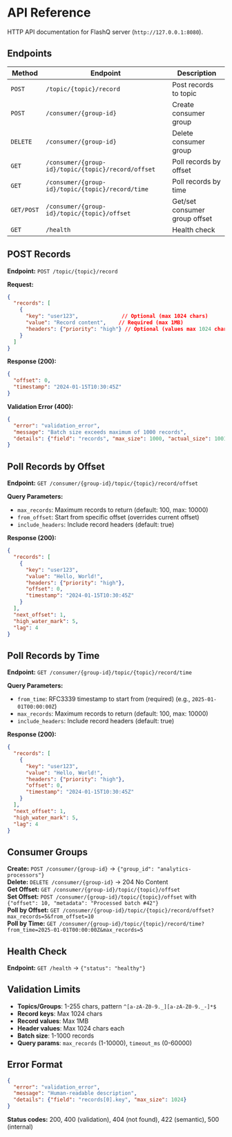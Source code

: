 # API Reference

HTTP API documentation for FlashQ server (`http://127.0.0.1:8080`).

## Endpoints

| Method | Endpoint | Description |
|--------|----------|-------------|
| `POST` | `/topic/{topic}/record` | Post records to topic |
| `POST` | `/consumer/{group-id}` | Create consumer group |
| `DELETE` | `/consumer/{group-id}` | Delete consumer group |
| `GET` | `/consumer/{group-id}/topic/{topic}/record/offset` | Poll records by offset |
| `GET` | `/consumer/{group-id}/topic/{topic}/record/time` | Poll records by time |
| `GET/POST` | `/consumer/{group-id}/topic/{topic}/offset` | Get/set consumer group offset |
| `GET` | `/health` | Health check |

## POST Records

**Endpoint:** `POST /topic/{topic}/record`

**Request:**
```json
{
  "records": [
    {
      "key": "user123",              // Optional (max 1024 chars)
      "value": "Record content",    // Required (max 1MB)
      "headers": {"priority": "high"} // Optional (values max 1024 chars)
    }
  ]
}
```

**Response (200):**
```json
{
  "offset": 0,
  "timestamp": "2024-01-15T10:30:45Z"
}
```

**Validation Error (400):**
```json
{
  "error": "validation_error",
  "message": "Batch size exceeds maximum of 1000 records",
  "details": {"field": "records", "max_size": 1000, "actual_size": 1001}
}
```

## Poll Records by Offset

**Endpoint:** `GET /consumer/{group-id}/topic/{topic}/record/offset`

**Query Parameters:**
- `max_records`: Maximum records to return (default: 100, max: 10000)
- `from_offset`: Start from specific offset (overrides current offset)
- `include_headers`: Include record headers (default: true)

**Response (200):**
```json
{
  "records": [
    {
      "key": "user123",
      "value": "Hello, World!",
      "headers": {"priority": "high"},
      "offset": 0,
      "timestamp": "2024-01-15T10:30:45Z"
    }
  ],
  "next_offset": 1,
  "high_water_mark": 5,
  "lag": 4
}
```

## Poll Records by Time

**Endpoint:** `GET /consumer/{group-id}/topic/{topic}/record/time`

**Query Parameters:**
- `from_time`: RFC3339 timestamp to start from (required) (e.g., `2025-01-01T00:00:00Z`)
- `max_records`: Maximum records to return (default: 100, max: 10000)
- `include_headers`: Include record headers (default: true)

**Response (200):**
```json
{
  "records": [
    {
      "key": "user123",
      "value": "Hello, World!",
      "headers": {"priority": "high"},
      "offset": 0,
      "timestamp": "2024-01-15T10:30:45Z"
    }
  ],
  "next_offset": 1,
  "high_water_mark": 5,
  "lag": 4
}
```

## Consumer Groups

**Create:** `POST /consumer/{group-id}` → `{"group_id": "analytics-processors"}`  
**Delete:** `DELETE /consumer/{group-id}` → 204 No Content  
**Get Offset:** `GET /consumer/{group-id}/topic/{topic}/offset`  
**Set Offset:** `POST /consumer/{group-id}/topic/{topic}/offset` with `{"offset": 10, "metadata": "Processed batch #42"}`  
**Poll by Offset:** `GET /consumer/{group-id}/topic/{topic}/record/offset?max_records=5&from_offset=10`  
**Poll by Time:** `GET /consumer/{group-id}/topic/{topic}/record/time?from_time=2025-01-01T00:00:00Z&max_records=5`

## Health Check

**Endpoint:** `GET /health` → `{"status": "healthy"}`

## Validation Limits

- **Topics/Groups**: 1-255 chars, pattern `^[a-zA-Z0-9._][a-zA-Z0-9._-]*$`
- **Record keys**: Max 1024 chars
- **Record values**: Max 1MB  
- **Header values**: Max 1024 chars each
- **Batch size**: 1-1000 records
- **Query params**: `max_records` (1-10000), `timeout_ms` (0-60000)

## Error Format

```json
{
  "error": "validation_error",
  "message": "Human-readable description",
  "details": {"field": "records[0].key", "max_size": 1024}
}
```

**Status codes:** 200, 400 (validation), 404 (not found), 422 (semantic), 500 (internal)